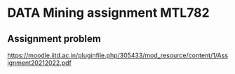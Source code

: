 # DATA Mining assignment MTL782

## Assignment problem
https://moodle.iitd.ac.in/pluginfile.php/305433/mod_resource/content/1/Assignment20212022.pdf
